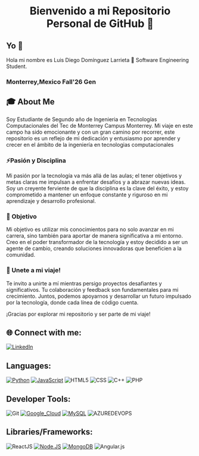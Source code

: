<h1 align="center">Bienvenido a mi Repositorio Personal de GitHub 🚀</h1>

## Yo 💫
Hola mi nombre es Luis Diego Domínguez Larrieta 👋
Software Engineering Student.
### **Monterrey,Mexico** **Fall'26 Gen**

## 🎓 About Me
Soy Estudiante de Segundo año de Ingenieria en Tecnologías Computacionales del Tec de Monterrey Campus Monterrey.
Mi viaje en este campo ha sido emocionante y con un gran camino por recorrer,  este repositorio es un reflejo de mi dedicación y entusiasmo por aprender y crecer en el ámbito de la ingeniería en tecnologias computacionales

### ⚡Pasión y Disciplina
Mi pasión por la tecnología va más allá de las aulas; el tener objetivos y metas claras me impulsan a enfrentar desafíos y a abrazar nuevas ideas. Soy un creyente ferviente de que la disciplina es la clave del éxito, y estoy comprometido a mantener un enfoque constante y riguroso en mi aprendizaje y desarrollo profesional.

### 🔭 Objetivo
Mi objetivo es utilizar mis conocimientos para no solo avanzar en mi carrera, sino también para aportar de manera significativa a mi entorno. Creo en el poder transformador de la tecnología y estoy decidido a ser un agente de cambio, creando soluciones innovadoras que beneficien a la comunidad.

### 🌱 Unete a mi viaje!
Te invito a unirte a mí mientras persigo proyectos desafiantes y significativos. Tu colaboración y feedback son fundamentales para mi crecimiento. Juntos, podemos apoyarnos y desarrollar un futuro impulsado por la tecnología, donde cada línea de código cuenta.

¡Gracias por explorar mi repositorio y ser parte de mi viaje!

## 🌐 Connect with me:
[![LinkedIn](https://img.shields.io/badge/LinkedIn-%230077B5.svg?logo=linkedin&logoColor=white)](https://www.linkedin.com/in/diego-larrieta-47975a2a3/)

## Languages:
[![Python](https://img.shields.io/badge/Python-yellow?style=for-the-badge&logo=python&logoColor=white&labelColor=101010)]()
[![JavaScript](https://img.shields.io/badge/JavaScript-F7DF1E?style=for-the-badge&logo=javascript&logoColor=white&labelColor=101010)]()
![HTML5](https://img.shields.io/badge/html5-%23E34F26.svg?style=for-the-badge&logo=html5&logoColor=101010) 
![CSS](https://img.shields.io/badge/css-%231572B6.svg?style=for-the-badge&logo=css3&logoColor=101010)
![C++](https://img.shields.io/badge/c++-%2300599C.svg?style=for-the-badge&logo=c%2B%2B&logoColor=white)
![PHP](https://img.shields.io/badge/php-%23777BB4.svg?style=for-the-badge&logo=php&logoColor=white)

## Developer Tools: 
![Git](https://img.shields.io/badge/git-%23F05033.svg?style=for-the-badge&logo=git&logoColor=101010)
[![Google_Cloud](https://img.shields.io/badge/Google_Cloud-4285F4?style=for-the-badge&logo=googlecloud&logoColor=white&labelColor=101010)]()
[![MySQL](https://img.shields.io/badge/MySQL-4479A1?style=for-the-badge&logo=mysql&logoColor=white&labelColor=101010)]()
![AZUREDEVOPS](https://img.shields.io/badge/azuredevops-0078D7.svg?style=for-the-badge&logo=azuredevops&logoColor=white&color=%230078D7)

## Libraries/Frameworks: 

![ReactJS](https://img.shields.io/badge/react-%2320232a.svg?style=for-the-badge&logo=react&logoColor=%2361DAFB)
[![Node.JS](https://img.shields.io/badge/Node.JS-339933?style=for-the-badge&logo=node.js&logoColor=white&labelColor=101010)]()
[![MongoDB](https://img.shields.io/badge/MongoDB-47A248?style=for-the-badge&logo=mongodb&logoColor=white&labelColor=101010)]()
![Angular.js](https://img.shields.io/badge/angular.js-%23E23237.svg?style=for-the-badge&logo=angularjs&logoColor=white)


<!--
**DiegoLarrieta/DiegoLarrieta** is a ✨ _special_ ✨ repository because its `README.md` (this file) appears on your GitHub profile.

Here are some ideas to get you started:

- 🔭 I’m currently working on ...
- 🌱 I’m currently learning ...
- 👯 I’m looking to collaborate on ...
- 🤔 I’m looking for help with ...
- 💬 Ask me about ...
- 📫 How to reach me: ...
- 😄 Pronouns: ...
- ⚡ Fun fact: ...
-->
